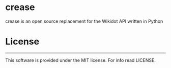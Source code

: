 # crease
crease is an open source replacement for the Wikidot API written in Python

# License
-------
This software is provided under the MIT license. For info read LICENSE.
